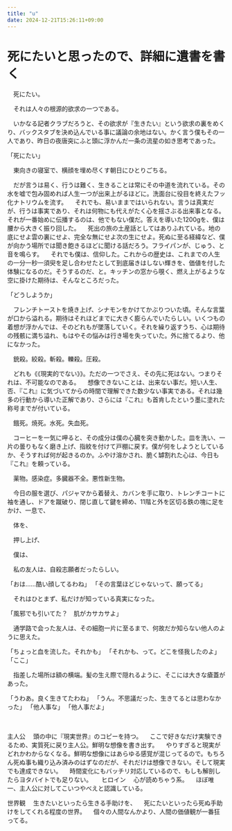 ```yaml
---
title: "u"
date: 2024-12-21T15:26:11+09:00
---
```

# 死にたいと思ったので、詳細に遺書を書く

　死にたい。

　それは人々の根源的欲求の一つである。

　いかなる記者クラブだろうと、その欲求が『生きたい』という欲求の裏をめくり、バックスタブを決め込んでいる事に議論の余地はない。かく言う僕もその一人であり、昨日の夜唐突にふと頭に浮かんだ一条の流星の如き思考であった。

「死にたい」

　東向きの寝室で、横顔を埋め尽くす朝日にひとりごちる。


　だが言うは易く、行うは難く、生きることは常にその中道を流れている。その水を嘘で包み固めれば人生一つが出来上がるほどに。洗面台に役目を終えたフッ化ナトリウムを流す。
　それでも、易いままではいられない。言うは真実だが、行うは事実であり、それは何物にも代えがたく心を揺さぶる出来事となる。それが一番始めに伝播するのは、他でもない僕だ。答えを導いた1200gを、僕は腰から大きく振り回した。
　死出の旅の土産話としてはありふれている。地の底にせよ雲の裏にせよ、完全な無にせよ次の生にせよ。死ぬに至る経緯など、僕が向かう場所では聞き飽きるほどに聞ける話だろう。フライパンが、じゅう、と音を鳴らす。
　それでも僕は、信仰した。これからの歴史は、これまでの人生の一分一秒一須臾を足し合わせたとして到底届きはしない輝きを、価値を付した体験になるのだ。そうするのだ、と。キッチンの窓から覗く、燃え上がるような空に掛けた期待は、そんなところだった。

「どうしようか」

　フレンチトーストを焼き上げ、シナモンをかけてかぶりついた頃。そんな言葉が口から溢れる。期待はそれほどまでに大きく膨らんでいたらしい。いくつもの着想が浮かんでは、そのどれもが墜落していく。それを繰り返すうち、心は期待の残骸に満ち溢れ、もはやその悩みは行き場を失っていた。外に捨てるより、他になかった。

　銃殺。絞殺。斬殺。轢殺。圧殺。

　どれも《《現実的でない》》。ただの一つでさえ、その先に死はない。つまりそれは、不可能なのである。
　想像できないことは、出来ない事だ。短い人生、否、『これ』に気づいてからの時間で理解できた数少ない事実である。それは幾多の行動から導いた正解であり、さらには『これ』も首肯したという墨に塗れた称号までが付いている。

　餓死。焼死。水死。失血死。

　コーヒーを一気に呷ると、その成分は僕の心臓を突き動かした。皿を洗い、一片の曇りもなく磨き上げ、指紋を付けて戸棚に戻す。僕が何をしようとしているか、そうすれば何が起きるのか。ふやけ溶かされ、脆く罅割れた心は、今日も『これ』を頼っている。

　薬物。感染症。多臓器不全。悪性新生物。

　今日の服を選び、パジャマから着替え、カバンを手に取り、トレンチコートに袖を通し、ドアを蹴破り、閉じ直して鍵を締め、11階と外を区切る鉄の塊に足をかけ、一息で、

　体を、

　押し上げ、

　僕は、














　私の友人は、自殺志願者だったらしい。

「おは……酷い顔してるわね」
「その言葉ほどじゃないって、願ってる」

　それはひとまず、私だけが知っている真実になった。


「風邪でも引いてた？　肌がカサカサよ」

　通学路で会った友人は、その細胞一片に至るまで、何故だか知らない他人のように思えた。

「ちょっと血を流した。それかも」
「それかも、って。どこを怪我したのよ」
「ここ」

　指差した場所は額の横端。髪の生え際で隠れるように、そこには大きな瘡蓋があった。

「うわあ。良く生きてたわね」
「うん。不思議だった、生きてるとは思わなかった」
「他人事な」
「他人事だよ」

　















主人公
　頭の中に『現実世界』のコピーを持つ。
　ここで好きなだけ実験できるため、実質死に戻り主人公。鮮明な想像を書き出す。
　やりすぎると現実がどれかわからなくなる。鮮明な想像にはあらゆる感覚が混じってるので。もちろん死ぬ事も織り込み済みのはずなのだが、それだけは想像できない。そして現実でも達成できない。
　時間変化にもバッチリ対応しているので、もしも解剖したらヨタバイトでも足りない。
　
ヒロイン
　心が読めちゃう系。
　ほぼ唯一、主人公に対してこいつやべえと認識している。

世界観
　生きたいといったら生きる手助けを、
　死にたいといったら死ぬ手助けをしてくれる程度の世界。
　個々の人間なんかより、人間の価値観が一番狂ってる。
